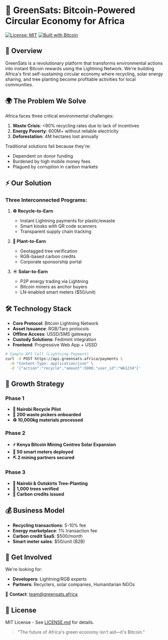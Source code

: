 # 🌱 GreenSats: Bitcoin-Powered Circular Economy for Africa

[![License: MIT](https://img.shields.io/badge/License-MIT-green.svg)](https://opensource.org/licenses/MIT) 
[![Built with Bitcoin](https://img.shields.io/badge/Powered_by-Bitcoin-orange.svg)](https://bitcoin.org)

## 📌 Overview

GreenSats is a revolutionary platform that transforms environmental actions into instant Bitcoin rewards using the Lightning Network. We're building Africa's first self-sustaining circular economy where recycling, solar energy sharing, and tree planting become profitable activities for local communities.

## 🌍 The Problem We Solve

Africa faces three critical environmental challenges:

1. **Waste Crisis**: <90% recycling rates due to lack of incentives
2. **Energy Poverty**: 600M+ without reliable electricity
3. **Deforestation**: 4M hectares lost annually

Traditional solutions fail because they're:
- Dependent on donor funding
- Burdened by high mobile money fees
- Plagued by corruption in carbon markets

## ⚡ Our Solution

### Three Interconnected Programs:

1. **♻️ Recycle-to-Earn**
   - Instant Lightning payments for plastic/ewaste
   - Smart kiosks with QR code scanners
   - Transparent supply chain tracking

2. **🌳 Plant-to-Earn**
   - Geotagged tree verification
   - RGB-based carbon credits
   - Corporate sponsorship portal

3. **☀️ Solar-to-Earn**
   - P2P energy trading via Lightning
   - Bitcoin miners as anchor buyers
   - LN-enabled smart meters ($50/unit)

## 🛠️ Technology Stack

- **Core Protocol**: Bitcoin Lightning Network
- **Asset Issuance**: RGB/Taro protocols
- **Offline Access**: USSD/SMS gateways
- **Custody Solutions**: Fedimint integration
- **Frontend**: Progressive Web App + USSD

```bash
# Sample API Call (Lightning Payment)
curl -X POST https://api.greensats.africa/payments \
  -H "Content-Type: application/json" \
  -d '{"action":"recycle","amount":5000,"user_id":"WA1234"}'
```
## 🚀 Growth Strategy

### Phase 1 
- **📍 Nairobi Recycle Pilot**
- **🎯 200 waste pickers onboarded**
- **♻️ 10,000kg materials processed**

### Phase 2 
- **⚡ Kenya Bitcoin Mining Centres Solar Expansion**
- **🔌 50 smart meters deployed**
- **⛏️ 2 mining partners secured**

### Phase 3 
- **🌱 Nairobi & Outskirts Tree-Planting**
- **🌳 1,000 trees verified**
- **📜 Carbon credits issued**

## 💰 Business Model
- **Recycling transactions**: 5-10% fee  
- **Energy marketplace**: 1% transaction fee  
- **Carbon credit SaaS**: $500/month  
- **Smart meter sales**: $50/unit (B2B)  

## 🤝 Get Involved
We're looking for:
- **Developers**: Lightning/RGB experts
- **Partners**: Recyclers, solar companies, Humanitarian NGOs 

📧 **Contact**: team@greensats.africa

## 📜 License
MIT License - See [LICENSE.md](LICENSE.md) for details.

> "The future of Africa's green economy isn't aid—it's Bitcoin."
